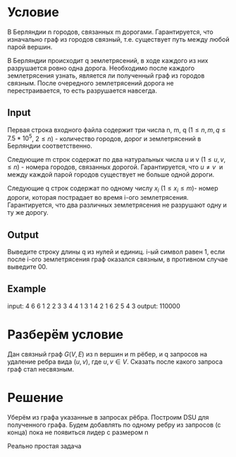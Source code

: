 # Условие
В Берляндии n городов, связанных m дорогами. Гарантируется, что изначально граф из городов связный, т.е. существует путь между любой парой вершин.

В Берляндии происходит q землетрясений, в ходе каждого из них разрушается ровно одна дорога. Необходимо после каждого землетрясения узнать, является ли полученный граф из городов связным. После очередного землетрясений дорога не перестраивается, то есть разрушается навсегда.

## Input

Первая строка входного файла содержит три числа n, m, q ($1 \le n,m,q \le 7.5*10^5$, $2 \le n$) - количество городов, дорог и землетрясений в Берляндии соответственно.

Следующие m строк содержат по два натуральных числа u и v ($1 \le u,v, \le n$) - номера городов, связанных дорогой. Гарантируется, что $u \ne v$  и между каждой парой городов существует не больше одной дороги.

Следующие q строк содержат по одному числу $x_i$ $(1 \le x_i \le m$)- номер дороги, которая пострадает во время i-ого землетрясения. Гарантируется, что два различных землетрясения не разрушают одну и ту же дорогу.

## Output

Выведите строку длины q из нулей и единиц. i-ый символ равен 1, если после i-ого землетрясения граф оказался связным, в противном случае выведите 00.

## Example
input:
4 6 6 
1 2
2 3
3 4
4 1
3 1 
4 2 
1 6
2 5
4 3
output:
110000

# Разберём условие
Дан связный граф $G(V, E)$ из n вершин и m рёбер, и q запросов на удаление ребра вида $(u, v)$, где $u,v \in V$. Сказать после какого запроса граф стал несвязным.
# Решение
Уберём из графа указанные в запросах рёбра.
Построим DSU для полученного графа.
Будем добавлять по одному ребру из запросов (с конца) пока не появиться лидер с размером n

Реально простая задача

